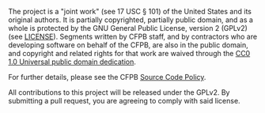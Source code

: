 The project is a "joint work" (see 17 USC § 101) of the United States and
its original authors. It is partially copyrighted, partially public domain,
and as a whole is protected by the GNU General Public License, version 2 (GPLv2)
(see [LICENSE](LICENSE)). Segments written by CFPB staff, and by contractors who
are developing software on behalf of the CFPB, are also in the public domain,
and copyright and related rights for that work are waived through the
[CC0 1.0 Universal public domain dedication][CC0].

For further details, please see the CFPB [Source Code Policy][policy].

All contributions to this project will be released under the GPLv2.
By submitting a pull request, you are agreeing to comply with said license.

[policy]: https://cfpb.github.io/source-code-policy/
[CC0]: http://creativecommons.org/publicdomain/zero/1.0/legalcode
